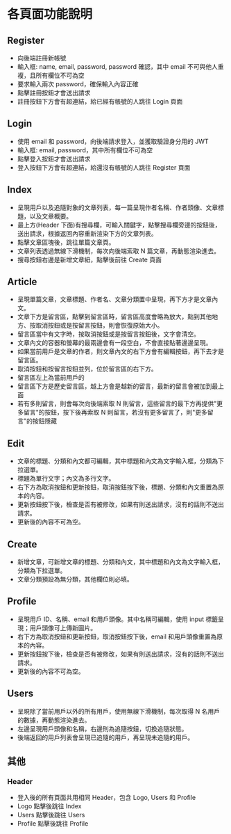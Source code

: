 # 各頁面功能說明

## Register

* 向後端註冊新帳號
* 輸入框: name, email, password, password 確認，其中 email 不可與他人重複，且所有欄位不可為空
* 要求輸入兩次 password，確保輸入內容正確
* 點擊註冊按鈕才會送出請求
* 註冊按鈕下方會有超連結，給已經有帳號的人跳往 Login 頁面

## Login

* 使用 email 和 password，向後端請求登入，並獲取驗證身分用的 JWT
* 輸入框: email, password，其中所有欄位不可為空
* 點擊登入按鈕才會送出請求
* 登入按鈕下方會有超連結，給還沒有帳號的人跳往 Register 頁面

## Index

* 呈現用戶以及追隨對象的文章列表，每一篇呈現作者名稱、作者頭像、文章標題，以及文章概要。
* 最上方(Header 下面)有搜尋欄，可輸入關鍵字，點擊搜尋欄旁邊的按鈕後，送出請求，根據返回內容重新渲染下方的文章列表。
* 點擊文章區塊後，跳往單篇文章頁。
* 文章列表透過無線下滑機制，每次向後端索取 N 篇文章，再動態渲染進去。
* 搜尋按鈕右邊是新增文章紐，點擊後前往 Create 頁面

## Article

* 呈現單篇文章，文章標題、作者名、文章分類置中呈現，再下方才是文章內文。
* 文章下方是留言區，點擊到留言區時，留言區高度會略為放大，點到其他地方、按取消按鈕或是按留言按鈕，則會恢復原始大小。
* 留言區當中有文字時，按取消按鈕或是按留言按鈕後，文字會清空。
* 文章內文的容器和螢幕的最兩邊會有一段空白，不會直接貼著邊邊呈現。
* 如果當前用戶是文章的作者，則文章內文的右下方會有編輯按鈕，再下去才是留言區。
* 取消按鈕和按留言按鈕並列，位於留言區的右下方。
* 留言區左上為當前用戶的
* 留言區下方是歷史留言區，越上方會是越新的留言，最新的留言會被加到最上面
* 若有多則留言，則會每次向後端索取 N 則留言，這些留言的最下方再提供"更多留言"的按鈕，按下後再索取 N 則留言，若沒有更多留言了，則"更多留言"的按鈕隱藏

## Edit

* 文章的標題、分類和內文都可編輯，其中標題和內文為文字輸入框，分類為下拉選單。
* 標題為單行文字；內文為多行文字。
* 右下方為取消按鈕和更新按鈕，取消按鈕按下後，標題、分類和內文重置為原本的內容。
* 更新按鈕按下後，檢查是否有被修改，如果有則送出請求，沒有的話則不送出請求。
* 更新後的內容不可為空。

## Create

* 新增文章，可新增文章的標題、分類和內文，其中標題和內文為文字輸入框，分類為下拉選單。
* 文章分類預設為無分類，其他欄位則必填。

## Profile

* 呈現用戶 ID、名稱、email 和用戶頭像。其中名稱可編輯，使用 input 標籤呈現；用戶頭像可上傳新圖片。
* 右下方為取消按鈕和更新按鈕，取消按鈕按下後，email 和用戶頭像重置為原本的內容。
* 更新按鈕按下後，檢查是否有被修改，如果有則送出請求，沒有的話則不送出請求。
* 更新後的內容不可為空。

## Users

* 呈現除了當前用戶以外的所有用戶，使用無線下滑機制，每次取得 N 名用戶的數據，再動態渲染進去。
* 左邊呈現用戶頭像和名稱，右邊則為追隨按鈕，切換追隨狀態。
* 後端返回的用戶列表會呈現已追隨的用戶，再呈現未追隨的用戶。

## 其他

### Header

* 登入後的所有頁面共用相同 Header，包含 Logo, Users 和 Profile
* Logo 點擊後跳往 Index
* Users 點擊後跳往 Users
* Profile 點擊後跳往 Profile